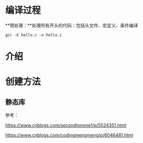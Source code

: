 # 编译过程

**预处理：**处理所有开头的代码：包括头文件、宏定义、条件编译
```
gcc -E hello.c -o hello.i
```
# 介绍








# 创建方法

## 静态库
















参考：

https://www.cnblogs.com/secondtonone1/p/5524351.html

https://www.cnblogs.com/codingmengmeng/p/6046481.html
